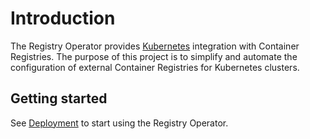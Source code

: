# Introduction

The Registry Operator provides [Kubernetes](https://kubernetes.io) integration with Container Registries. The purpose of this project is to simplify and automate the configuration of external Container Registries for Kubernetes clusters.

## Getting started

See [Deployment](../deployment/kubernetes.md) to start using the Registry Operator.
